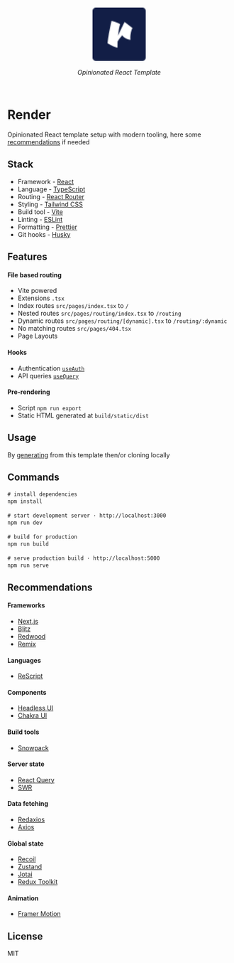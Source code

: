 <br>
<p align="center">
  <a href="https://rendertemplate.vercel.app" target="_blank" rel="noopener noreferrer">
    <img src="./src/assets/icons/logo.svg" alt="Render · Opinionated React Template" width="120"/>
  </a>
</p>
<p align="center"><em>Opinionated React Template</em></p>
<br>

# Render

Opinionated React template setup with modern tooling, here some [recommendations](#recommendations) if needed

## Stack

- Framework - [React](https://reactjs.org)
- Language - [TypeScript](https://www.typescriptlang.org)
- Routing - [React Router](https://reactrouter.com/web)
- Styling - [Tailwind CSS](https://tailwindcss.com)
- Build tool - [Vite](https://vitejs.dev)
- Linting - [ESLint](https://eslint.org)
- Formatting - [Prettier](https://prettier.io)
- Git hooks - [Husky](https://typicode.github.io/husky)

## Features

#### File based routing

- Vite powered
- Extensions `.tsx`
- Index routes `src/pages/index.tsx` to `/`
- Nested routes `src/pages/routing/index.tsx` to `/routing`
- Dynamic routes `src/pages/routing/[dynamic].tsx` to `/routing/:dynamic`
- No matching routes `src/pages/404.tsx`
- Page Layouts

#### Hooks

- Authentication [`useAuth`](./src/context/auth.tsx)
- API queries [`useQuery`](./src/hooks/query.ts)

#### Pre-rendering

- Script `npm run export`
- Static HTML generated at `build/static/dist`

## Usage

By [generating](https://github.com/oedotme/render/generate) from this template then/or cloning locally

## Commands

```shell
# install dependencies
npm install

# start development server · http://localhost:3000
npm run dev

# build for production
npm run build

# serve production build · http://localhost:5000
npm run serve
```

## Recommendations

#### Frameworks

- [Next.js](https://nextjs.org)
- [Blitz](https://blitzjs.com)
- [Redwood](https://redwoodjs.com)
- [Remix](https://remix.run)

#### Languages

- [ReScript](https://rescript-lang.org)

#### Components

- [Headless UI](https://headlessui.dev)
- [Chakra UI](https://chakra-ui.com)

#### Build tools

- [Snowpack](https://snowpack.dev)

#### Server state

- [React Query](https://react-query.tanstack.com)
- [SWR](https://swr.vercel.app)

#### Data fetching

- [Redaxios](https://github.com/developit/redaxios)
- [Axios](https://github.com/axios/axios)

#### Global state

- [Recoil](https://recoiljs.org)
- [Zustand](https://github.com/pmndrs/zustand)
- [Jotai](https://github.com/pmndrs/jotai)
- [Redux Toolkit](https://redux-toolkit.js.org)

#### Animation

- [Framer Motion](https://www.framer.com/motion)

## License

MIT

